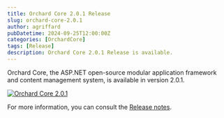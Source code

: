 ```yaml
---
title: Orchard Core 2.0.1 Release
slug: orchard-core-2.0.1
author: agriffard
pubDatetime: 2024-09-25T12:00:00Z
categories: [OrchardCore]
tags: [Release]
description: Orchard Core 2.0.1 Release is available.
---
```


Orchard Core, the ASP.NET open-source modular application framework and content management system, is available in version 2.0.1.

[![Orchard Core 2.0.1](https://opengraph.githubassets.com/4691f7a291a25b7c93b2f16a90a9e0265d18d3515879a75f29d58193ea35d792/OrchardCMS/OrchardCore/releases/tag/v2.0.1)](https://github.com/OrchardCMS/OrchardCore/releases/tag/v2.0.1)

For more information, you can consult the [Release notes](https://docs.orchardcore.net/en/latest/docs/releases/2.0.1/).
